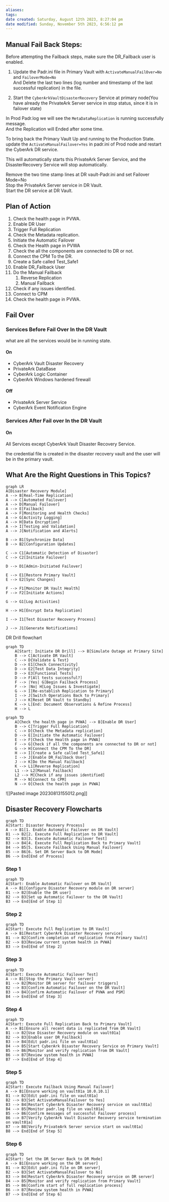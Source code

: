 ```yaml
---
aliases: 
tags: 
date created: Saturday, August 12th 2023, 8:27:04 pm
date modified: Sunday, November 5th 2023, 6:56:12 pm
---
```


## Manual Fail Back Steps:

Before attempting the Failback steps, make sure the DR_Failback user is enabled.

1. Update the Padr.ini file in Primary Vault with `ActivateManualFailOver=No` and `FailoverMode=No`  
   And Delete the last two lines (log number and timestamp of the last successful replication) in the file.

2. Start the `CyberArkVaultDisasterRecovery` Service at primary node(You have already the PrivateArk Server service in stop status, since it is in failover state)

In Prod Padr.log we will see the `MetaDataReplication` is running successfully message.  
And the Replication will Ended after some time.

To bring back the Primary Vault Up and running to the Production State.  
update the `ActivateManualFailover=Yes` in padr.ini of Prod node and restart the CyberArk DR service.

This will automatically starts this PrivateArk Server Service, and the DisasterRecovery Service will stop automatically.

Remove the two time stamp lines at DR vault-Padr.ini and set Failover Mode=No  
Stop the PrivateArk Server service in DR Vault.  
Start the DR service at DR Vault.

## Plan of Action

1. Check the health page in PVWA.
2. Enable DR User
3. Trigger Full Replication
4. Check the Metadata replication.
5. Initiate the Automatic Failover
6. Check the Health page in PVWA
7. Check the all the components are connected to DR or not.
8. Connect the CPM To the DR.
9. Create a Safe called Test_Safe1
10. Enable DR_Failback User
11. Do the Manual Failback
	1. Reverse Replication
	2. Manual Failback
12. Check if any issues identified.
13. Connect to CPM
14. Check the health page in PVWA.

## Fail Over

### Services Before Fail Over In the DR Vault

what are all the services would be in running state.  

#### On

- CyberArk Vault Disaster Recovery  
- PrivateArk DataBase  
- CyberArk Logic Container  
- CyberArk Windows hardened firewall

#### Off

- PrivateArk Server Service  
- CyberArk Event Notification Engine

### Services After Fail over In the DR Vault

#### On

All Services except CyberArk Vault Disaster Recovery Service.


the credential file is created in the disaster recovery vault and the user will be in the primary vault.

## What Are the Right Questions in This Topics?

```mermaid
graph LR
A[Disaster Recovery Module]
A --> B[Real-Time Replication]
A --> C[Automated Failover]
A --> D[Manual Failover]
A --> E[Failback]
A --> F[Monitoring and Health Checks]
A --> G[Activity Logging]
A --> H[Data Encryption]
A --> I[Testing and Validation]
A --> J[Notification and Alerts]

B --> B1[Synchronize Data]
B --> B2[Configuration Updates]

C --> C1[Automatic Detection of Disaster]
C --> C2[Initiate Failover]

D --> D1[Admin-Initiated Failover]

E --> E1[Restore Primary Vault]
E --> E2[Sync Changes]

F --> F1[Monitor DR Vault Health]
F --> F2[Initiate Actions]

G --> G1[Log Activities]

H --> H1[Encrypt Data Replication]

I --> I1[Test Disaster Recovery Process]

J --> J1[Generate Notifications]

```
DR Drill flowchart
```mermaid
graph TD
    A[Start: Initiate DR Drill] --> B[Simulate Outage at Primary Site]
    B --> C[Activate DR Vault]
    C --> D{Validate & Test}
    D --> E1[Check Connectivity]
    D --> E2[Test Data Integrity]
    D --> E3[Functional Tests]
    D --> F[All tests successful?]
    F --> |Yes| G[Begin Failback Process]
    F --> |No| H[Log Issues & Investigate]
    G --> I[Re-establish Replication to Primary]
    I --> J[Switch Operations Back to Primary]
    J --> K[Reset DR Vault to Standby]
    K --> L[End: Document Observations & Refine Process]
    H --> L

```

```mermaid
graph TD
    A[Check the health page in PVWA] --> B[Enable DR User]
    B --> C[Trigger Full Replication]
    C --> D[Check the Metadata replication]
    D --> E[Initiate the Automatic Failover]
    E --> F[Check the Health page in PVWA]
    F --> G[Check if all the components are connected to DR or not]
    G --> H[Connect the CPM To the DR]
    H --> I[Create a Safe called Test_Safe1]
    I --> J[Enable DR_Failback User]
    J --> K[Do the Manual Failback]
    K --> L1[Reverse Replication]
    L1 --> L2[Manual Failback]
    L2 --> M[Check if any issues identified]
    M --> N[Connect to CPM]
    N --> O[Check the health page in PVWA]

```

![[Pasted image 20230813155012.png]]

## Disaster Recovery Flowcharts

```mermaid
graph TD
A[Start: Disaster Recovery Process]
A --> B1[1. Enable Automatic Failover on DR Vault]
B1 --> B2[2. Execute Full Replication to DR Vault]
B2 --> B3[3. Execute Automatic Failover Test]
B3 --> B4[4. Execute Full Replication Back to Primary Vault]
B4 --> B5[5. Execute Failback Using Manual Failover]
B5 --> B6[6. Set DR Server Back to DR Mode]
B6 --> End[End of Process]
```

### Step 1

```mermaid
graph TD
A[Start: Enable Automatic Failover on DR Vault]
A --> B1[Configure Disaster Recovery module on DR server]
B1 --> B2[Enable the DR user]
B2 --> B3[Set up Automatic Failover to the DR Vault]
B3 --> End[End of Step 1]
```

### Step 2

```mermaid
graph TD
A[Start: Execute Full Replication to DR Vault]
A --> B1[Restart CyberArk Disaster Recovery service]
B1 --> B2[Confirm completion of replication from Primary Vault]
B2 --> B3[Review current system health in PVWA]
B3 --> End[End of Step 2]
```

### Step 3

```mermaid
graph TD
A[Start: Execute Automatic Failover Test]
A --> B1[Stop the Primary Vault server]
B1 --> B2[Monitor DR server for failover triggers]
B2 --> B3[Confirm Automatic Failover on the DR Vault]
B3 --> B4[Confirm Automatic Failover of PVWA and PSM]
B4 --> End[End of Step 3]
```

### Step 4

```mermaid
graph TD
A[Start: Execute Full Replication Back to Primary Vault]
A --> B1[Ensure all recent data is replicated from DR Vault]
B1 --> B2[Use Disaster Recovery module on vault01a]
B2 --> B3[Enable user DR_Failback]
B3 --> B4[Edit padr.ini file on vault01a]
B4 --> B5[Start CyberArk Disaster Recovery Service on Primary Vault]
B5 --> B6[Monitor and verify replication from DR Vault]
B6 --> B7[Review system health in PVWA]
B7 --> End[End of Step 4]
```

### Step 5

```mermaid
graph TD
A[Start: Execute Failback Using Manual Failover]
A --> B1[Ensure working on vault01a 10.0.10.1]
B1 --> B2[Edit padr.ini file on vault01a]
B2 --> B3[Set ActivateManualFailover to Yes]
B3 --> B4[Restart CyberArk Disaster Recovery service on vault01a]
B4 --> B5[Monitor padr.log file on vault01a]
B5 --> B6[Confirm messages of successful Failover process]
B6 --> B7[Verify CyberArk Vault Disaster Recovery service termination on vault01a]
B7 --> B8[Verify PrivateArk Server service start on vault01a]
B8 --> End[End of Step 5]
```

### Step 6

```mermaid
graph TD
A[Start: Set the DR Server Back to DR Mode]
A --> B1[Ensure working on the DR server]
B1 --> B2[Edit padr.ini file on DR server]
B2 --> B3[Set ActivateManualFailover to No]
B3 --> B4[Restart CyberArk Disaster Recovery service on DR server]
B4 --> B5[Monitor and verify replication from Primary Vault]
B5 --> B6[Confirm start of full replication process]
B6 --> B7[Review system health in PVWA]
B7 --> End[End of Step 6]
```
